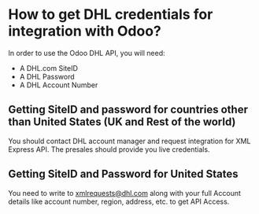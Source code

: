 # How to get DHL credentials for integration with Odoo?

In order to use the Odoo DHL API, you will need:

  - A DHL.com SiteID
  - A DHL Password
  - A DHL Account Number

## Getting SiteID and password for countries other than United States (UK and Rest of the world)

You should contact DHL account manager and request integration for XML
Express API. The presales should provide you live credentials.

## Getting SiteID and Password for United States

You need to write to <xmlrequests@dhl.com> along with your full Account
details like account number, region, address, etc. to get API Access.
